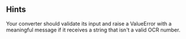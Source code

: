 ## Hints

Your converter should validate its input and raise a ValueError with a meaningful message if it receives a string that isn't a valid OCR number.
